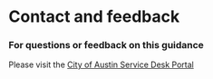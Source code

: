 # Contact and feedback

### For questions or feedback on this guidance

Please visit the [City of Austin Service Desk Portal](https://gcc02.safelinks.protection.outlook.com/?url=https%3A%2F%2Fatx.service-now.com%2Fsp\&data=04%7C01%7CHappiness.Kisoso%40austintexas.gov%7C5af2de1884bc46fb5d8708d972fe7cc5%7C5c5e19f6a6ab4b45b1d0be4608a9a67f%7C0%7C0%7C637667259691760847%7CUnknown%7CTWFpbGZsb3d8eyJWIjoiMC4wLjAwMDAiLCJQIjoiV2luMzIiLCJBTiI6Ik1haWwiLCJXVCI6Mn0%3D%7C1000\&sdata=YttlBfY6jdSGQ1dQrf%2B4pOVFJv4T9QBqgDyh6ffv8m8%3D\&reserved=0)

